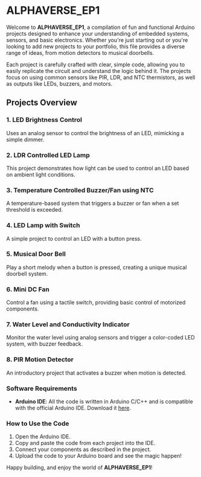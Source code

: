 # ALPHAVERSE_EP1

Welcome to **ALPHAVERSE_EP1**, a compilation of fun and functional Arduino projects designed to enhance your understanding of embedded systems, sensors, and basic electronics. Whether you're just starting out or you're looking to add new projects to your portfolio, this file provides a diverse range of ideas, from motion detectors to musical doorbells.

Each project is carefully crafted with clear, simple code, allowing you to easily replicate the circuit and understand the logic behind it. The projects focus on using common sensors like PIR, LDR, and NTC thermistors, as well as outputs like LEDs, buzzers, and motors.

## Projects Overview 

### 1. **LED Brightness Control**
Uses an analog sensor to control the brightness of an LED, mimicking a simple dimmer.  

### 2. **LDR Controlled LED Lamp**
This project demonstrates how light can be used to control an LED based on ambient light conditions.  

### 3. **Temperature Controlled Buzzer/Fan using NTC**
A temperature-based system that triggers a buzzer or fan when a set threshold is exceeded.  

### 4. **LED Lamp with Switch**
A simple project to control an LED with a button press.  

### 5. **Musical Door Bell**
Play a short melody when a button is pressed, creating a unique musical doorbell system.  

### 6. **Mini DC Fan**
Control a fan using a tactile switch, providing basic control of motorized components. 

### 7. **Water Level and Conductivity Indicator**
Monitor the water level using analog sensors and trigger a color-coded LED system, with buzzer feedback.  

### 8. **PIR Motion Detector**
An introductory project that activates a buzzer when motion is detected. 

### Software Requirements
- **Arduino IDE**: All the code is written in Arduino C/C++ and is compatible with the official Arduino IDE. Download it [here](https://www.arduino.cc/en/software).

### How to Use the Code
1. Open the Arduino IDE.
2. Copy and paste the code from each project into the IDE.
3. Connect your components as described in the project.
4. Upload the code to your Arduino board and see the magic happen!


Happy building, and enjoy the world of **ALPHAVERSE_EP1**!

